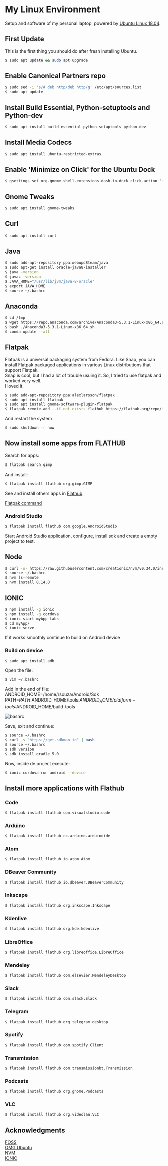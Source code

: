# My Linux Environment  

Setup and software of my personal laptop, powered by [Ubuntu Linux 18.04](http://mirror.globo.com/ubuntu/releases/18.04.1/ubuntu-18.04.1-desktop-amd64.iso).  

## First Update

This is the first thing you should do after fresh installing Ubuntu.

```bash
$ sudo apt update && sudo apt upgrade
```

## Enable Canonical Partners repo

```bash
$ sudo sed -i 's/# deb http/deb http/g' /etc/apt/sources.list
$ sudo apt update
```

## Install Build Essential, Python-setuptools and Python-dev

```bash
$ sudo apt install build-essential python-setuptools python-dev
```

## Install Media Codecs

```bash
$ sudo apt install ubuntu-restricted-extras
```

## Enable 'Minimize on Click' for the Ubuntu Dock

```bash
$ gsettings set org.gnome.shell.extensions.dash-to-dock click-action 'minimize'
```

## Gnome Tweaks

```bash
$ sudo apt install gnome-tweaks
```
## Curl

```bash
$ sudo apt install curl
```

## Java  

```bash
$ sudo add-apt-repository ppa:webupd8team/java
$ sudo apt-get install oracle-java8-installer
$ java -version
$ javac -version
$ JAVA_HOME="/usr/lib/jvm/java-8-oracle"
$ export JAVA_HOME
$ source ~/.bashrc
```

## Anaconda
```bash
$ cd /tmp
$ wget https://repo.anaconda.com/archive/Anaconda3-5.3.1-Linux-x86_64.sh
$ bash ./Anaconda3-5.3.1-Linux-x86_64.sh
$ conda update --all
```

## Flatpak  

Flatpak is a universal packaging system from Fedora. Like Snap, you can install Flatpak packaged applications in various Linux distributions that support Flatpak.  
Snap is cool, but I had a lot of trouble usuing it. So, I tried to use flatpak and worked very well.  
I loved it.

```bash
$ sudo add-apt-repository ppa:alexlarsson/flatpak
$ sudo apt install flatpak
$ sudo apt install gnome-software-plugin-flatpak
$ flatpak remote-add --if-not-exists flathub https://flathub.org/repo/flathub.flatpakrepo
```  

And restart the system

```bash
$ sudo shutdown -r now
```  

## Now install some apps from FLATHUB

Search for apps:

```bash
$ flatpak search gimp
```  

And install:

```bash
$ flatpak install flathub org.gimp.GIMP
```  

See and install others apps in [Flathub](https://flathub.org/home)  

[Flatpak command](http://docs.flatpak.org/en/latest/using-flatpak.html#the-flatpak-command)

### Android Studio

```bash
$ flatpak install flathub com.google.AndroidStudio
```  
Start Android Studio application, configure, install sdk and create a empty project to test.  

## Node  

```bash
$ curl -o- https://raw.githubusercontent.com/creationix/nvm/v0.34.0/install.sh | bash
$ source ~/.bashrc
$ nvm ls-remote
$ nvm install 8.14.0
```  

## IONIC

```bash 
$ npm install -g ionic
$ npm install -g cordova
$ ionic start myApp tabs
$ cd myApp/
$ ionic serve
```  
If it works smoothly continue to build on Android device

### Build on device

```bash 
$ sudo apt install adb
```  
Open the file:

```bash 
$ vim ~/.bashrc
```  
Add in the end of file:  
ANDROID_HOME=/home/rsouza/Android/Sdk  
PATH=${PATH}:$ANDROID_HOME/tools:$ANDROID_HOME/platform-tools:$ANDROID_HOME/build-tools

![bashrc](img01.png)  

Save, exit and continue:

```bash 
$ source ~/.bashrc
$ curl -s "https://get.sdkman.io" | bash
$ source ~/.bashrc
$ sdk version
$ sdk install gradle 5.0
```  

Now, inside de project execute:

```bash 
$ ionic cordova run android --device
```  
## Install more applications with Flathub

### Code

```bash 
$ flatpak install flathub com.visualstudio.code
```  

### Arduino

```bash
$ flatpak install flathub cc.arduino.arduinoide
```  

### Atom

```bash
$ flatpak install flathub io.atom.Atom
```  

### DBeaver Community

```bash 
$ flatpak install flathub io.dbeaver.DBeaverCommunity
```  

### Inkscape

```bash 
$ flatpak install flathub org.inkscape.Inkscape
```  

### Kdenlive

```bash 
$ flatpak install flathub org.kde.kdenlive
```  

### LibreOffice

```bash 
$ flatpak install flathub org.libreoffice.LibreOffice
```  

### Mendeley

```bash 
$ flatpak install flathub com.elsevier.MendeleyDesktop
```  

### Slack

```bash 
$ flatpak install flathub com.slack.Slack
```  

### Telegram

```bash 
$ flatpak install flathub org.telegram.desktop
```  

### Spotify

```bash 
$ flatpak install flathub com.spotify.Client
```  

### Transmission

```bash 
$ flatpak install flathub com.transmissionbt.Transmission
```  

### Podcasts

```bash 
$ flatpak install flathub org.gnome.Podcasts
```  

### VLC

```bash 
$ flatpak install flathub org.videolan.VLC
```  

## Acknowledgments

[FOSS](https://itsfoss.com/things-to-do-after-installing-ubuntu-18-04/)  
[OMG Ubuntu](https://www.omgubuntu.co.uk/2018/04/things-to-do-after-installing-ubuntu-18-04)  
[NVM](https://github.com/creationix/nvm)  
[IONIC](https://ionicframework.com/docs/intro/installation/)
 

